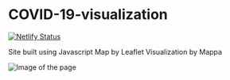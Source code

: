 # COVID-19-visualization

[![Netlify Status](https://api.netlify.com/api/v1/badges/38278c78-c9ed-40a7-b7bf-21a938ecb17c/deploy-status)](https://app.netlify.com/sites/covid19inkenya/deploys)

Site built using Javascript 
Map by Leaflet
Visualization by Mappa

![Image of the page](https://github.com/kibuikaCodes/COVID-19-visualization/blob/master/covidpage.PNG)